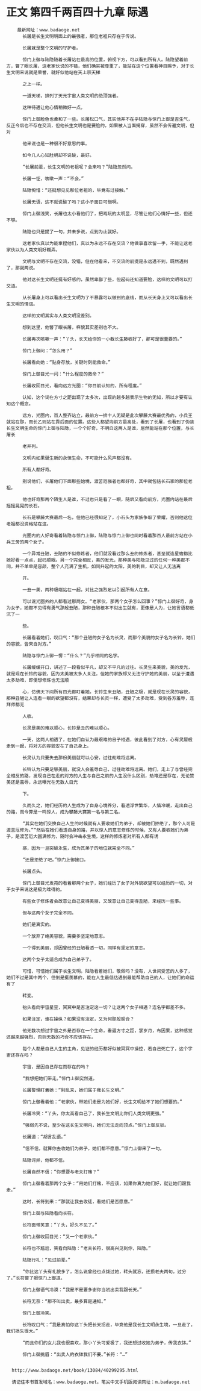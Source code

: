 # 正文 第四千两百四十九章 际遇
        最新网址：www.badaoge.net
          长屠是长生文明明面上的最强者，那位老祖只存在于传说。
      
          长屠就是整个文明的守护者。
      
          惊门上御与陆隐随着长屠站在最高的位置，俯视下方，可以看到所有人。陆隐望着前方，瞥了眼长屠，这老家伙说的不错，他们确实被尊重了，能站在这个位置看神目赐予，对于长生文明来说就是荣誉，就好似他站在天上宗天梯
      
          之上一样。
      
          一道天梯，排列了天元宇宙人类文明的绝顶强者。
      
          这种待遇让他心情稍微好一点。
      
          惊门上御脸色也柔和了一些。长屠松口气，其实他并不在乎陆隐与惊门上御是否生气，反正今后也不存在交流，但他长生文明也是要脸的，如果被人当面揭穿，虽然不会传遍文明，但对
      
          他来说也是一种很不好意思的事。
      
          如今几人心知肚明却不说破，最好。
      
          “长屠前辈，长生文明的老祖呢？会来吗？”陆隐忽然问。
      
          长屠一怔，咳嗽一声：“不会。”
      
          陆隐惋惜：“还挺想见见那位老祖的，毕竟有过接触。”
      
          长屠无语，这不就说破了吗？这小子面目可憎啊。
      
          惊门上御浅笑，长屠也太小看他们了，把戏玩的太明显，尽管让他们心情好一些，但还不够。
      
          陆隐也只是提了一句，并未多说，点到为止就好。
      
          这老家伙真以为能拿捏他们，真以为永远不存在交流？他做事喜欢留一手，不能让这老家伙以为人类文明好糊弄。
      
          文明与文明不存在交流，没错，但在他看来，不交流的前提是永远遇不到，既然遇到了，那就两说。
      
          他对这长生文明还挺有好感的，虽然卑鄙了些，但起码还知道要脸，这样的文明可以打交道。
      
          从长屠身上可以看出长生文明为了不暴露可以做到的底线，而从长天身上又可以看出长生文明的情谊。
      
          这样的文明其实与人类文明没差别。
      
          想到这里，他瞥了眼长屠，样貌其实差别也不大。
      
          长屠再次咳嗽一声：“丫头，长天给你的一小截长生藤收好了，那可是很重要的。”
      
          惊门上御问：“怎么用？”
      
          长屠看向她：“贴身存放，关键时刻能救命。”
      
          惊门上御目光一闪：“什么程度的救命？”
      
          长屠收回目光，看向远方光圈：“你目前认知的，所有程度。”
      
          认知，这个词在方寸之距出现了太多次，出现的越多越表示生物的无知，所以才要有认知这个概念。
      
          远方，光圈内，百人整齐站立，最前方一排十人无疑是此次攀藤大赛最优秀的，小兵王就站在那，而长乙则站在靠后面的位置。这些人都望向前方最高处，看到了长屠，也看到了伪装长生文明生命的惊门上御与陆隐，一个个好奇，不明白这两人是谁，居然能站在那个位置，与长屠长
      
          老并列。
      
          文明内如果诞生新的永恒生命，不可能什么风声都没有。
      
          所有人都好奇。
      
          别说他们，长屠他们下面那些始境，渡苦厄强者也都好奇，其中就包括长石家的那位老祖。
      
          他也好奇那两个陌生人是谁，不过也只是看了一眼，随后又看向前方，光圈内站在最后摇摇晃晃的长石。
      
          长石是攀藤大赛最后一名，但他已经很知足了，小石头为家族争取了荣耀，否则他这位老祖都没资格站在这。
      
          光圈内的人好奇看着陆隐与惊门上御，陆隐与惊门上御也同时看着那百人最前方站在小兵王旁的两个女子。
      
          一个异常丑陋，丑陋的不似修炼者，他们就没看过那么丑的修炼者，甚至就连星蟾都比她好看一点点，起码顺眼。另一个完全相反，美的发光，那种美与陆隐见过的任何一种美都不同，并不单单是容颜，整个人充满了生机，如同升起的太阳，美的刺目，却又让人无法离
      
          开。
      
          一丑一美，两种极端站在一起，对比之强烈足以引起所有人在意。
      
          可以说光圈外的人都看过那两女。“老家伙，那两个女子怎么回事？”惊门上御好奇，身为女子，她都不见得有勇气那般丑陋，那种丑陋根本不似出生就有，更像是人为，让她言语都低沉了一
      
          些。
      
          长屠看着她们，叹口气：“那个丑陋的女子名为长灵，而那个美貌的女子名为长铃，她们的容貌，皆来自对方。”
      
          陆隐与惊门上御一愣：“什么？”几乎相同的名字。
      
          长屠缓缓开口，讲述了一段看似平凡，却又不平凡的过往。长灵生来美貌，美的发光，就是现在长铃的容貌，因为太美被太多人关注，但她的家族却又无法守护她的美丽，以至于遭遇太多劫难，即便想修炼也无法顺
      
          心，仿佛天下间所有目光都盯着她。长铃生来丑陋，丑陋之极，就是现在长灵的容貌，那种丑陋让人连看一眼的欲望都没有，结果却与长灵一样，遭受了太多劫难，受到各方羞辱，连拜师都无
      
          人收。
      
          长灵是美的难以顺心，长铃是丑的难以顺心。
      
          一天，这两人相遇了，在她们自认为最艰难的日子相遇，彼此看到了对方，心有灵犀般走到一起，将对方的容貌安在了自己身上。
      
          长灵认为只要失去那份美丽就可以心安，过往劫难将远离。
      
          长铃认为只要足够美丽，就没人会羞辱自己，过往劫难将远离。她们，走上了与曾经完全相反的路，发现自己在走的对方的人生与自己之前的人生没什么区别，劫难还是存在，无论赞美还是羞辱，永远曝光在无数人目光
      
          下。
      
          久而久之，她们经历的人生成为了自身心境养分，看透浮世繁华，人情冷暖，走出自己的路，而今算是一鸣惊人，成为攀藤大赛第一名与第二名。
      
          “其实在她们交换自己人生的时候就有人要收她们为弟子，却被她们拒绝了，那个人可是渡苦厄修为。”“然后在她们看透自身的路，并以惊人的意志修炼的时候，又有人要收她们为弟子，是渡苦厄大圆满修为，随时会冲击永生境，这样的修炼者对所有人都有诱
      
          惑，因为一旦突破永生，成为其弟子的地位就完全不同。”
      
          “还是拒绝了吧。”惊门上御接口。
      
          长屠点头。
      
          惊门上御目光发亮的看着那两个女子，她们经历了女子对外貌欲望可以经历的一切，对于女子来说这是极为难得的。
      
          有些女子修炼者会故意让自己变得美丽，又故意让自己变得丑陋，来经历一些事。
      
          但与这两个女子完全不同。
      
          她们是真实的。
      
          一个放弃了绝美容貌，需要多坚定地意志。
      
          一个得到美丽，却因曾经的丑陋看透一切，同样有坚定的意志。
      
          这两个女子太适合成为自己弟子了。
      
          可惜，可惜她们属于长生文明。陆隐看着她们，敬佩吗？没有，人世间受苦的人多了，她们不过是其中两个，但倒是挺羡慕的，能在人生最低估遇到最能帮助自己的人，让她们的命运有了
      
          转变。
      
          抬头看向宇宙星空，冥冥中是否注定这一切？让这两个女子相遇？连名字都差不多。
      
          如果注定，谁在操纵？如果没有注定，又为何那般契合？
      
          他无数次想过宇宙之外是否存在一个生命，看遍方寸之距，掌岁月，布因果，这种感觉还越来越强烈，否则无数的巧合不应该存在。
      
          每个人都是自己人生的主角，见证的经历都好似被冥冥中操控，若自己死亡了，这个宇宙还存在吗？
      
          宇宙，是因自己存在而存在的吗？
      
          “我想把她们带走。”惊门上御突然道。
      
          长屠警惕盯着她：“别乱来，她们属于我长生文明。”
      
          惊门上御看着他：“老家伙，带她们走是为她们好，长生文明给不了她们想要的。”
      
          长屠冷笑：“丫头，你太高看自己了，我长生文明比你们人类文明更强。”
      
          “强弱先不说，至少在这长生文明内，她们无法走向顶点。”惊门上御反驳。
      
          长屠道：“胡言乱语。”
      
          “信不信，就算你去收她们为弟子，她们都不愿意。”惊门上御来了一句。
      
          陆隐诧异，他都不信。
      
          长屠自然不信：“你想要与老夫打赌？”
      
          惊门上御看着那两个女子：“用她们打赌，不应该，如果你真为她们好，就让她们跟我走。”
      
          这时，长符到来：“那就让我去收徒，看她们是否愿意。”
      
          惊门上御与陆隐看向长符。
      
          长符面带笑意：“丫头，好久不见了。”
      
          惊门上御收回目光：“又一个老家伙。”
      
          长符也不尴尬，笑看向陆隐：“老夫长符，很高兴见到你，陆隐。”
      
          陆隐行礼：“见过前辈。”
      
          “你比这丫头有礼貌多了，怎么说曾经也点拨过她，转头就忘，还损老夫两句，过分了。”长符瞥了眼惊门上御道。
      
          惊门上御语气冷漠：“我是不是要多谢你当初出卖我跟长天。”
      
          长符无奈：“那不叫出卖，最多算是通知。”
      
          惊门上御冷笑。
      
          长符叹口气：“我是真怕你这丫头把长天拐走，毕竟他是我长生文明永生境，一旦走了，我们损失很大。”
      
          “而且你们的女儿我也很喜欢，那小丫头可爱极了，我还想过收她为弟子，传我衣钵。”
      
          惊门上御挑眉：“出卖人的衣钵我们不要。”长符：“…”
      
      
      http://www.badaoge.net/book/13084/40299295.html
      
      请记住本书首发域名：www.badaoge.net。笔尖中文手机版阅读网址：m.badaoge.net